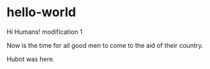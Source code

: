 # hello-world

Hi Humans!
modification 1

Now is the time for all good men to come to the aid of their country.

Hubot was here.

